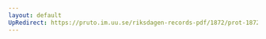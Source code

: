 ```yaml
---
layout: default
UpRedirect: https://pruto.im.uu.se/riksdagen-records-pdf/1872/prot-1872--fk--425/prot-1872--fk--425_001.pdf
---
```

